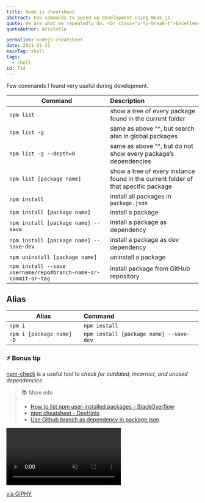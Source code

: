 ```yaml
---
title: Node.js cheatsheet
abstract: Few commands to speed up development using Node.js
quote: We are what we repeatedly do. <br class="u-ty-break-t">Excellence, then, is not an act, but a habit
quoteAuthor: Aristotle

permalink: nodejs-cheatsheet
date: 2021-01-31
mainTag: shell
tags:
  - shell
id: T14
---
```


Few commands I found very useful during development.

| Command                                 | Description                                                                        |
|-----------------------------------------|:-----------------------------------------------------------------------------------|
| `npm list`                              | show a tree of every package found in the current folder                           |
| `npm list -g`                           | same as above ^^, but search also in global packages                               |
| `npm list -g --depth=0`                 | same as above ^^, but do not show every package’s dependencies                         |
| `npm list [package name]`               | show a tree of every instance found in the current folder of that specific package |
| `npm install`                           | install all packages in `package.json`                                     |
| `npm install [package name]`            | install a package                                                                  |
| `npm install [package name] --save`     | install a package as dependency                                                    |
| `npm install [package name] --save-dev` | install a package as dev dependency                                                |
| `npm uninstall [package name]`          | uninstall a package                                                |
| `npm install --save username/repo#branch-name-or-commit-or-tag` | install package from GitHub repository |

## Alias

| Alias                      | Command                                  |
|----------------------------|:-----------------------------------------|
| `npm i`                    | `npm install`                            |
| `npm i [package name] -D`  | `npm install [package name] --save-dev ` |

### ⚡️ Bonus tip

[npm-check](https://github.com/dylang/npm-check) is a useful tool to _check for outdated, incorrect, and unused dependencies_

> 📚 More info
>
> - [How to list npm user-installed packages - StackOverflow](https://stackoverflow.com/questions/17937960/how-to-list-npm-user-installed-packages)
> - [npm cheatsheet - DevHints](https://devhints.io/npm)
> - [Use Github branch as dependency in package.json](https://medium.com/@jonchurch/use-github-branch-as-dependency-in-package-json-5eb609c81f1a)


<div class="s-giphy s-giphy--small-d">
  <video autoplay loop muted playsinline>
    <source src="https://i.giphy.com/media/d0NnEG1WnnXqg/giphy.mp4" type="video/mp4">
  </video>
  <p><a href="http://gph.is/2biY0lt">via GIPHY</a></p>
</div>
